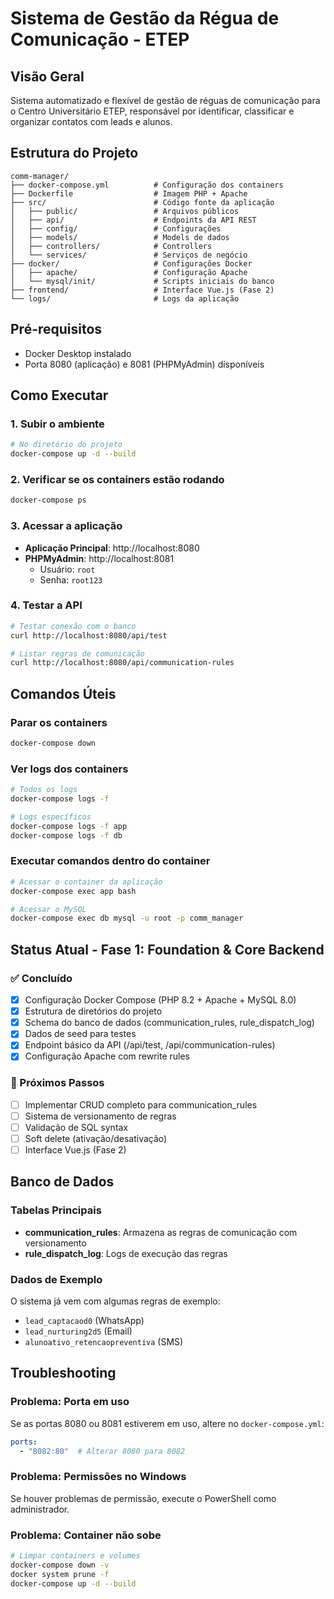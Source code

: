 # Sistema de Gestão da Régua de Comunicação - ETEP

## Visão Geral
Sistema automatizado e flexível de gestão de réguas de comunicação para o Centro Universitário ETEP, responsável por identificar, classificar e organizar contatos com leads e alunos.

## Estrutura do Projeto
```
comm-manager/
├── docker-compose.yml          # Configuração dos containers
├── Dockerfile                  # Imagem PHP + Apache
├── src/                        # Código fonte da aplicação
│   ├── public/                 # Arquivos públicos
│   ├── api/                    # Endpoints da API REST
│   ├── config/                 # Configurações
│   ├── models/                 # Models de dados
│   ├── controllers/            # Controllers
│   └── services/               # Serviços de negócio
├── docker/                     # Configurações Docker
│   ├── apache/                 # Configuração Apache
│   └── mysql/init/             # Scripts iniciais do banco
├── frontend/                   # Interface Vue.js (Fase 2)
└── logs/                       # Logs da aplicação
```

## Pré-requisitos
- Docker Desktop instalado
- Porta 8080 (aplicação) e 8081 (PHPMyAdmin) disponíveis

## Como Executar

### 1. Subir o ambiente
```bash
# No diretório do projeto
docker-compose up -d --build
```

### 2. Verificar se os containers estão rodando
```bash
docker-compose ps
```

### 3. Acessar a aplicação
- **Aplicação Principal**: http://localhost:8080
- **PHPMyAdmin**: http://localhost:8081
  - Usuário: `root`
  - Senha: `root123`

### 4. Testar a API
```bash
# Testar conexão com o banco
curl http://localhost:8080/api/test

# Listar regras de comunicação
curl http://localhost:8080/api/communication-rules
```

## Comandos Úteis

### Parar os containers
```bash
docker-compose down
```

### Ver logs dos containers
```bash
# Todos os logs
docker-compose logs -f

# Logs específicos
docker-compose logs -f app
docker-compose logs -f db
```

### Executar comandos dentro do container
```bash
# Acessar o container da aplicação
docker-compose exec app bash

# Acessar o MySQL
docker-compose exec db mysql -u root -p comm_manager
```

## Status Atual - Fase 1: Foundation & Core Backend

### ✅ Concluído
- [x] Configuração Docker Compose (PHP 8.2 + Apache + MySQL 8.0)
- [x] Estrutura de diretórios do projeto
- [x] Schema do banco de dados (communication_rules, rule_dispatch_log)
- [x] Dados de seed para testes
- [x] Endpoint básico da API (/api/test, /api/communication-rules)
- [x] Configuração Apache com rewrite rules

### 🚧 Próximos Passos
- [ ] Implementar CRUD completo para communication_rules
- [ ] Sistema de versionamento de regras
- [ ] Validação de SQL syntax
- [ ] Soft delete (ativação/desativação)
- [ ] Interface Vue.js (Fase 2)

## Banco de Dados

### Tabelas Principais
- **communication_rules**: Armazena as regras de comunicação com versionamento
- **rule_dispatch_log**: Logs de execução das regras

### Dados de Exemplo
O sistema já vem com algumas regras de exemplo:
- `lead_captacaod0` (WhatsApp)
- `lead_nurturing2d5` (Email)
- `alunoativo_retencaopreventiva` (SMS)

## Troubleshooting

### Problema: Porta em uso
Se as portas 8080 ou 8081 estiverem em uso, altere no `docker-compose.yml`:
```yaml
ports:
  - "8082:80"  # Alterar 8080 para 8082
```

### Problema: Permissões no Windows
Se houver problemas de permissão, execute o PowerShell como administrador.

### Problema: Container não sobe
```bash
# Limpar containers e volumes
docker-compose down -v
docker system prune -f
docker-compose up -d --build
```